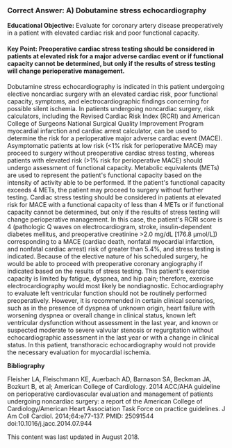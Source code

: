 
### Correct Answer: A) Dobutamine stress echocardiography 

**Educational Objective:** Evaluate for coronary artery disease preoperatively in a patient with elevated cardiac risk and poor functional capacity.

#### **Key Point:** Preoperative cardiac stress testing should be considered in patients at elevated risk for a major adverse cardiac event or if functional capacity cannot be determined, but only if the results of stress testing will change perioperative management.

Dobutamine stress echocardiography is indicated in this patient undergoing elective noncardiac surgery with an elevated cardiac risk, poor functional capacity, symptoms, and electrocardiographic findings concerning for possible silent ischemia. In patients undergoing noncardiac surgery, risk calculators, including the Revised Cardiac Risk Index (RCRI) and American College of Surgeons National Surgical Quality Improvement Program myocardial infarction and cardiac arrest calculator, can be used to determine the risk for a perioperative major adverse cardiac event (MACE). Asymptomatic patients at low risk (<1% risk for perioperative MACE) may proceed to surgery without preoperative cardiac stress testing, whereas patients with elevated risk (>1% risk for perioperative MACE) should undergo assessment of functional capacity. Metabolic equivalents (METs) are used to represent the patient's functional capacity based on the intensity of activity able to be performed. If the patient's functional capacity exceeds 4 METs, the patient may proceed to surgery without further testing. Cardiac stress testing should be considered in patients at elevated risk for MACE with a functional capacity of less than 4 METs or if functional capacity cannot be determined, but only if the results of stress testing will change perioperative management. In this case, the patient's RCRI score is 4 (pathologic Q waves on electrocardiogram, stroke, insulin-dependent diabetes mellitus, and preoperative creatinine >2.0 mg/dL [176.8 µmol/L]) corresponding to a MACE (cardiac death, nonfatal myocardial infarction, and nonfatal cardiac arrest) risk of greater than 5.4%, and stress testing is indicated. Because of the elective nature of his scheduled surgery, he would be able to proceed with preoperative coronary angiography if indicated based on the results of stress testing.
This patient's exercise capacity is limited by fatigue, dyspnea, and hip pain; therefore, exercise electrocardiography would most likely be nondiagnostic.
Echocardiography to evaluate left ventricular function should not be routinely performed preoperatively. However, it is recommended in certain clinical scenarios, such as in the presence of dyspnea of unknown origin, heart failure with worsening dyspnea or overall change in clinical status, known left ventricular dysfunction without assessment in the last year, and known or suspected moderate to severe valvular stenosis or regurgitation without echocardiographic assessment in the last year or with a change in clinical status. In this patient, transthoracic echocardiography would not provide the necessary evaluation for myocardial ischemia.

**Bibliography**

Fleisher LA, Fleischmann KE, Auerbach AD, Barnason SA, Beckman JA, Bozkurt B, et al; American College of Cardiology. 2014 ACC/AHA guideline on perioperative cardiovascular evaluation and management of patients undergoing noncardiac surgery: a report of the American College of Cardiology/American Heart Association Task Force on practice guidelines. J Am Coll Cardiol. 2014;64:e77-137. PMID: 25091544 doi:10.1016/j.jacc.2014.07.944

This content was last updated in August 2018.